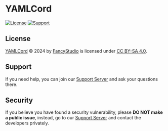 # YAMLCord

[![License][CCBYSALicenseBadgeURL]][CCBYSALicenseURL]
[![Support][SupportServerBadgeURL]][SupportServerURL]

## License

[YAMLCord][YAMLCordRepositoryURL] © 2024 by [FancyStudio][FancyStudioGitHubURL] is licensed under [CC BY-SA 4.0][CCBYSALicenseURL].

## Support

If you need help, you can join our [Support Server][SupportServerURL] and ask your questions there.

## Security

If you believe you have found a security vulnerability, please **DO NOT make a public issue**, instead, go to our [Support Server][SupportServerURL] and contact the developers privately.

[CCBYSALicenseBadgeURL]: https://img.shields.io/badge/CC%20BY--SA%204.0-_?style=for-the-badge&colorA=18181B&colorB=5865f2&label=License&logo=creative-commons&logoColor=white
[CCBYSALicenseURL]: https://creativecommons.org/licenses/by-sa/4.0/
[FancyStudioGitHubURL]: https://github.com/FancyStudioTeam
[SupportServerBadgeURL]: https://img.shields.io/badge/Support-Support?style=for-the-badge&colorA=18181B&colorB=5865f2&label=Discord&logo=discord&logoColor=white
[SupportServerURL]: https://discord.gg/yWjeDA6ewJ
[YAMLCordRepositoryURL]: https://github.com/FancyStudioTeam/YAMLCord
